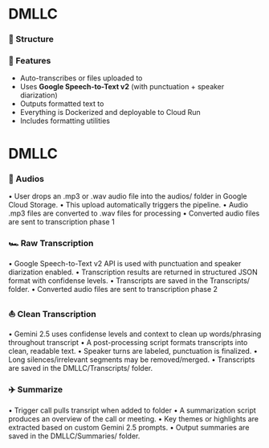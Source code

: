 # DMLLC

### 📂 Structure
### 🧠 Features

- Auto-transcribes  or  files uploaded to 
- Uses **Google Speech-to-Text v2** (with punctuation + speaker diarization)
- Outputs formatted text to 
- Everything is Dockerized and deployable to Cloud Run
- Includes formatting utilities




# DMLLC

### 🎵 Audios

• User drops an .mp3 or .wav audio file into the audios/ folder in Google Cloud Storage.
• This upload automatically triggers the pipeline.
• Audio .mp3 files are converted to .wav files for processing
• Converted audio files are sent to transcription phase 1

### 🏎️ Raw Transcription

• Google Speech-to-Text v2 API is used with punctuation and speaker diarization enabled.
• Transcription results are returned in structured JSON format with confidense levels.
• Transcripts are saved in the Transcripts/ folder.
• Converted audio files are sent to transcription phase 2

### ⛵ Clean Transcription

• Gemini 2.5 uses confidense levels and context to clean up words/phrasing throughout transcript
• A post-processing script formats transcripts into clean, readable text.
• Speaker turns are labeled, punctuation is finalized.
• Long silences/irrelevant segments may be removed/merged.
• Transcripts are saved in the DMLLC/Transcripts/ folder.

### ✈️ Summarize

• Trigger call pulls transript when added to folder
• A summarization script produces an overview of the call or meeting.
• Key themes or highlights are extracted based on custom Gemini 2.5 prompts.
• Output summaries are saved in the DMLLC/Summaries/ folder.

